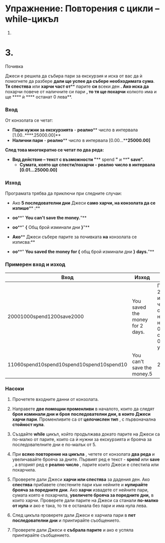 ﻿# Упражнение: Повторения с цикли – while-цикъл

1.
# 3.
Почивка

Джеси е решила да събира пари за екскурзия и иска от вас да ѝ помогнете да разбере **дали ще успее да събере необходимата сума**. **Тя спестява** или **харчи част от**** парите **си** всеки ден **. Ако иска да** похарчи повече от наличните си пари **, то тя ще похарчи** колкото има и ще **** ѝ **** останат 0 лева**.

### Вход

От конзолата се четат:

- **Пари нужни за екскурзията** - **реално**** число в интервала [1.00..****.25000.00]**
- **Налични пари** - **реално**** число в интервала [0.00...****25000.00]**

**След това многократно се четат по два реда:**

- **Вид действие – текст с възможности &quot;**** spend ****&quot;**** и ****&quot; ****save****&quot;.**
  - **Сумата, която ще спести/похарчи - реално число в интервала [0.01…****25000.00****]**

### Изход

Програмата трябва да приключи при следните случаи:

- Ако **5 последователни дни** Джеси **само харчи, на конзолата да се изпише**** :**

- **oo****&quot; ****You can&#39;t save the money.****&quot;**
- **oo****&quot; ****{**** Общ брой изминали дни ****}****&quot;**

- **Ако**** Джеси събере парите за почивката **на** конзолата се изписва:**

- **oo****&quot; ****You saved the money for {**** общ брой изминали дни ****} days.****&quot;**

### Примерен вход и изход

| **Вход** | **Изход** | **Обяснения** |
| --- | --- | --- |
| 20001000spend1200save2000 | You saved the money for 2 days.  | Пари нужни за почивката:  2000Наличните пари:  1000spend – изваждаме от парите следващото число1200 - ние разполагаме с 1000, но се опитваме да похарчим 1200, тъй като не разполагаме с толкова, харчим наличните си 1000 и оставаме 0лева.save – прибавяме към парите следващото число2000 – разполагаме с 0, добавяме 2000 и събираме парите успешно за 2 дни. |
| 11060spend10spend10spend10spend10spend10 | You can&#39;t save the money.5 | 250150spend50spend50save100save100 | You saved the money for 4 days. |

### Насоки

1. Прочетете входните данни от конзолата.

1. Направете **две помощни променливи** в началото, които да следят **броя изминали дни и броя**  **последователни дни, в които Джеси харчи пари**. Променливите са от **целочислен тип** , с първоначална **стойност нула**.

1. Създайте **while** цикъл, който продължава докато парите на Джеси са по-малко от парите, които са ѝ нужни за екскурзията и брояча за последователните дни е по-малък от 5.

1. При **всяко повторение на цикъла** , четете от конзолата **два реда** и увеличавайте брояча за дните. Първият ред е текст -   **spend** или **save** , а вторият ред е **реално число** , парите които Джеси е спестила или похарчила.

1. Проверете дали Джеси **харчи или спестява** за дадения ден. Ако **спестява** прибавете спестените пари към нейните и **нулирайте брояча за поредните дни**. Ако **харчи** извадете от нейните пари, сумата която е похарчила, **увеличете брояча за поредните дни,** в които харчи. Проверете дали парите на Джеси са станали **по-малко от нула** и ако е така, то тя е останала без пари и има нула лева.

1. След цикъла проверете дали Джеси е харчила пари в **пет последователни дни** и принтирайте съобщението.

1. Проверете дали Джеси е **събрала парите** и ако е успяла принтирайте съобщението.

